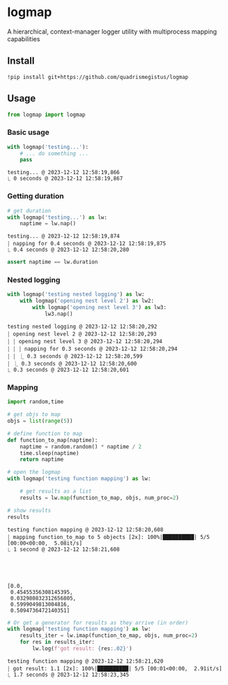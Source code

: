 # logmap

A hierarchical, context-manager logger utility with multiprocess mapping capabilities

## Install

```
!pip install git+https://github.com/quadrismegistus/logmap
```

## Usage


```python
from logmap import logmap
```

### Basic usage


```python
with logmap('testing...'):
    # ... do something ...
    pass
```

    testing... @ 2023-12-12 12:58:19,866
    ⎿ 0 seconds @ 2023-12-12 12:58:19,867


### Getting duration


```python
# get duration
with logmap('testing...') as lw:
    naptime = lw.nap()
```

    testing... @ 2023-12-12 12:58:19,874
    ￨ napping for 0.4 seconds @ 2023-12-12 12:58:19,875
    ⎿ 0.4 seconds @ 2023-12-12 12:58:20,280



```python
assert naptime == lw.duration
```

### Nested logging


```python
with logmap('testing nested logging') as lw:
    with logmap('opening nest level 2') as lw2:
        with logmap('opening nest level 3') as lw3:
            lw3.nap()
```

    testing nested logging @ 2023-12-12 12:58:20,292
    ￨ opening nest level 2 @ 2023-12-12 12:58:20,293
    ￨ ￨ opening nest level 3 @ 2023-12-12 12:58:20,294
    ￨ ￨ ￨ napping for 0.3 seconds @ 2023-12-12 12:58:20,294
    ￨ ￨ ⎿ 0.3 seconds @ 2023-12-12 12:58:20,599
    ￨ ⎿ 0.3 seconds @ 2023-12-12 12:58:20,600
    ⎿ 0.3 seconds @ 2023-12-12 12:58:20,601


### Mapping


```python
import random,time

# get objs to map
objs = list(range(5))

# define function to map
def function_to_map(naptime):
    naptime = random.random() * naptime / 2
    time.sleep(naptime)
    return naptime

# open the logmap
with logmap('testing function mapping') as lw:

    # get results as a list
    results = lw.map(function_to_map, objs, num_proc=2)

# show results
results
```

    testing function mapping @ 2023-12-12 12:58:20,608
    ￨ mapping function_to_map to 5 objects [2x]: 100%|██████████| 5/5 [00:00<00:00,  5.08it/s]
    ⎿ 1 second @ 2023-12-12 12:58:21,608





    [0.0,
     0.45455356308145395,
     0.032980832312656805,
     0.5999049813004816,
     0.5094736472140351]




```python
# Or get a generator for results as they arrive (in order)
with logmap('testing function mapping') as lw:
    results_iter = lw.imap(function_to_map, objs, num_proc=2)
    for res in results_iter:
        lw.log(f'got result: {res:.02}')
```

    testing function mapping @ 2023-12-12 12:58:21,620
    ￨ got result: 1.1 [2x]: 100%|██████████| 5/5 [00:01<00:00,  2.91it/s]             
    ⎿ 1.7 seconds @ 2023-12-12 12:58:23,345


